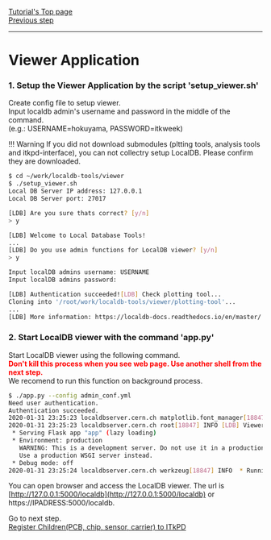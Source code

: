 [Tutorial's Top page](flow.md)<br>
[Previous step](mongodb.md)<br>
<hr>

# Viewer Application

### 1. Setup the Viewer Application by the script 'setup_viewer.sh'
Create config file to setup viewer.<br>
Input localdb admin's username and password in the middle of the command.<br>
(e.g.: USERNAME=hokuyama, PASSWORD=itkweek)

!!! Warning
    If you did not download submodules (pltting tools, analysis tools and itkpd-interface), you can not collectry setup LocalDB. Please confirm they are downloaded.

```bash
$ cd ~/work/localdb-tools/viewer
$ ./setup_viewer.sh
Local DB Server IP address: 127.0.0.1
Local DB Server port: 27017

[LDB] Are you sure thats correct? [y/n]
> y

[LDB] Welcome to Local Database Tools!
...
[LDB] Do you use admin functions for LocalDB viewer? [y/n]
> y

Input localDB admins username: USERNAME
Input localDB admins password:

[LDB] Authentication succeeded![LDB] Check plotting tool...
Cloning into '/root/work/localdb-tools/viewer/plotting-tool'...
...
[LDB] More information: https://localdb-docs.readthedocs.io/en/master/
```

### 2. Start LocalDB viewer with the command 'app.py'
Start LocalDB viewer using the following command.<br>
<span style="color: red; ">**Don't kill this process when you see web page. Use another shell from the next step.**</span><br>
We recomend to run this function on background process.

```bash
$ ./app.py --config admin_conf.yml
Need user authentication.
Authentication succeeded.
2020-01-31 23:25:23 localdbserver.cern.ch matplotlib.font_manager[18847] INFO generated new fontManager
2020-01-31 23:25:23 localdbserver.cern.ch root[18847] INFO [LDB] Viewer Application URL: http://127.0.0.1:5000/localdb/
 * Serving Flask app "app" (lazy loading)
 * Environment: production
   WARNING: This is a development server. Do not use it in a production deployment.
   Use a production WSGI server instead.
 * Debug mode: off
2020-01-31 23:25:24 localdbserver.cern.ch werkzeug[18847] INFO  * Running on http://127.0.0.1:5000/ (Press CTRL+C to quit)
```

You can open browser and access the LocalDB viewer.
The url is [http://127.0.0.1:5000/localdb](http://127.0.0.1:5000/localdb) or https://IPADRESS:5000/localdb.

Go to next step.<br>
[Register Children(PCB, chip, sensor, carrier) to ITkPD](register_children.md)<br>

